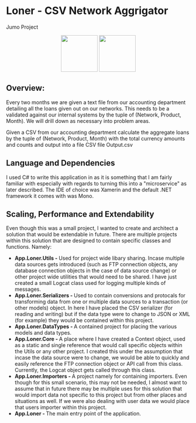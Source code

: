 Loner - CSV Network Aggrigator
======
Jumo Project
<p align="center">
    <img width = "100" src="https://avatars0.githubusercontent.com/u/53395?v=3&s=400" alt=""/>
    <img width = "100" src="http://devstickers.com/assets/img/pro/2p4i.png" alt=""/>
</p>

## Overview:
Every two months we are given a text file from our accounting department detailing all the loans given out on our networks. This needs to be a validated against our internal systems by the tuple of (Network, Product, Month). We will drill down as necessary into problem areas.  

Given a CSV from our accounting department calculate the aggregate loans by the tuple of (Network, Product, Month) with the total currency amounts and counts and output into a file CSV file Output.csv

## Language and Dependencies
I used C# to write this application in as it is something that I am fairly familiar with especially with regards to turning this into a "microservice" as later described. The IDE of choice was Xamerin and the default .NET framework it comes with was Mono.

## Scaling, Performance and Extendability
Even though this was a small project, I wanted to create and architect a solution that would be extendable in future. There are multiple projects within this solution that are designed to contain specific classes and functions. Namely:
- <b>App.Loner.Utils - </b> Used for project wide libary sharing. Incase multiple data sources gets introduced (such as FTP connection objects, any database connection objects in the case of data source change) or other project wide utilities that would need to be shared. I have just created a  small Logcat class used for logging multiple kinds of messages.
- <b>App.Loner.Serializers - </b> Used to contain conversions and protocals for transforming data from one or multiple data sources to a transaction (or other models) object. In here I have placed the CSV serializer (for reading and writing) but if the data type were to change to JSON or XML (for example) they would be contained within this project.
- <b>App.Loner.DataTypes - </b> A contained project for placing the various models and data types.
- <b>App.Loner.Core - </b> A place where I have created a Context object, used as a static and single reference that would call specific objects within the Utils or any other project. I created this under the assumption that incase the data source were to change, we would be able to quickly and easily reference the FTP connection object or API call from this class. Currently, the Logcat object gets called through this class.
- <b>App.Loner.Importers - </b> A project namely for containing importers. Even though for this small scenario, this may not be needed, I almost want to assume that in future there may be multiple uses for this solution that would import data not specific to this project but from other places and situations as well. If we were also dealing with user data we would place that users importer within this project. 
- <b>App.Loner - </b> The main entry point of the application.
